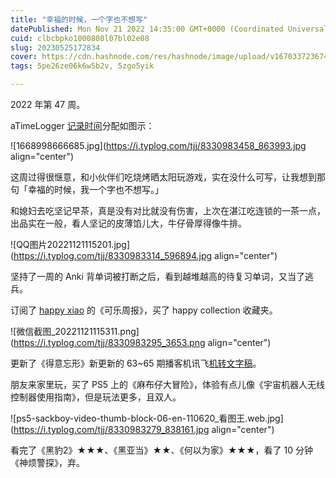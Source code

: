 ```yaml
---
title: "幸福的时候，一个字也不想写"
datePublished: Mon Nov 21 2022 14:35:00 GMT+0000 (Coordinated Universal Time)
cuid: clbcbpko1000808l07bl02e08
slug: 20230525172834
cover: https://cdn.hashnode.com/res/hashnode/image/upload/v1670337236745/llhVfixUx.jpg
tags: 5pe26ze06k6w5b2v, 5zgo5yik

---
```


2022 年第 47 周。

aTimeLogger [记录时间](https://mp.weixin.qq.com/s?__biz=MzI3MzU5MDA1OQ==&mid=2247485032&idx=1&sn=acb21dab9e80298f57f65f3a9ea3a1c7&chksm=eb21b42cdc563d3a565d6c98ad7010303e68799b4f29c829a6c1fd89ff190878ddb44f22a899&scene=21#wechat_redirect)分配如图示：

![1668998666685.jpg](https://i.typlog.com/tjj/8330983458_863993.jpg align="center")

这周过得很惬意，和小伙伴们吃烧烤晒太阳玩游戏，实在没什么可写，让我想到那句「幸福的时候，我一个字也不想写。」

和媳妇去吃坚记早茶，真是没有对比就没有伤害，上次在湛江吃连锁的一茶一点，出品实在一般，看人坚记的皮薄馅儿大，牛仔骨厚得像牛排。

![QQ图片20221121115201.jpg](https://i.typlog.com/tjj/8330983314_596894.jpg align="center")

坚持了一周的 Anki 背单词被打断之后，看到越堆越高的待复习单词，又当了逃兵。

订阅了 [happy xiao](https://happyxiao.com/) 的《可乐周报》，买了 happy collection 收藏夹。

![微信截图_20221121115311.png](https://i.typlog.com/tjj/8330983295_3653.png align="center")

更新了《得意忘形》新更新的 63~65 期播客机讯飞[机转文字稿](https://pan.baidu.com/s/1S7UHW_Im1ZM7MleIpMPkvw?pwd=puwh)。

朋友来家里玩，买了 PS5 上的《麻布仔大冒险》，体验有点儿像《宇宙机器人无线控制器使用指南》，但是玩法更多，且双人。

![ps5-sackboy-video-thumb-block-06-en-110620_看图王.web.jpg](https://i.typlog.com/tjj/8330983279_838161.jpg align="center")

看完了《黑豹2》★★★、《黑亚当》★★、《何以为家》★★★，看了 10 分钟《神烦警探》，弃。